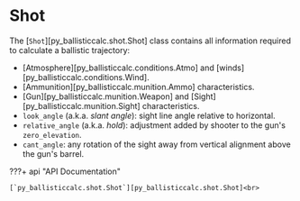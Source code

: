# Shot

The [`Shot`][py_ballisticcalc.shot.Shot] class contains all information required to calculate a ballistic trajectory:

- [Atmosphere][py_ballisticcalc.conditions.Atmo] and [winds][py_ballisticcalc.conditions.Wind].
- [Ammunition][py_ballisticcalc.munition.Ammo] characteristics.
- [Gun][py_ballisticcalc.munition.Weapon] and [Sight][py_ballisticcalc.munition.Sight] characteristics.
- `look_angle` (a.k.a. _slant angle_): sight line angle relative to horizontal.
- `relative_angle` (a.k.a. _hold_): adjustment added by shooter to the gun's `zero_elevation`.
- `cant_angle`: any rotation of the sight away from vertical alignment above the gun's barrel.

???+ api "API Documentation"

    [`py_ballisticcalc.shot.Shot`][py_ballisticcalc.shot.Shot]<br>
